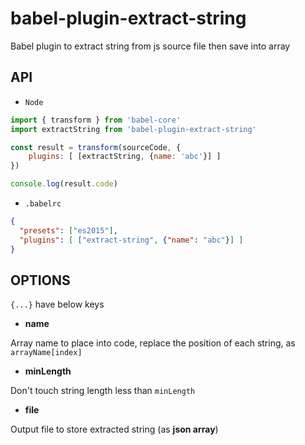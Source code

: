 # babel-plugin-extract-string
Babel plugin to extract string from js source file then save into array

## API

- `Node`

```javascript
import { transform } from 'babel-core'
import extractString from 'babel-plugin-extract-string'

const result = transform(sourceCode, {
    plugins: [ [extractString, {name: 'abc'}] ]
})

console.log(result.code)
```

- `.babelrc`

```json
{
  "presets": ["es2015"],
  "plugins": [ ["extract-string", {"name": "abc"}] ]
}
```


## OPTIONS

`{...}` have below keys

- **name**

Array name to place into code, replace the position of each string, as `arrayName[index]`

- **minLength**

Don't touch string length less than `minLength`

- **file**

Output file to store extracted string (as **json array**)


